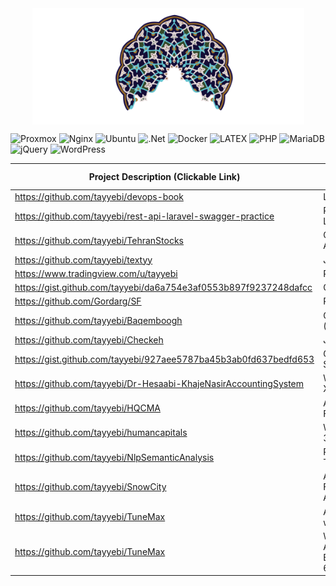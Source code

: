 <p style="text-align: center; margin: 0 auto; display: block; width: 100%;"><img style="max-width: 435px; display: block; margin: 0 auto;" src="https://github.com/tayyebi/IranianGraphicalElements/raw/master/yazd.svg" /></p>

![Proxmox](https://img.shields.io/badge/-Proxmox-3a464b?style=for-the-badge&logo=Proxmox)
![Nginx](https://img.shields.io/badge/Nginx-009639?style=for-the-badge&logo=nginx&logoColor=white)
![Ubuntu](https://img.shields.io/badge/Ubuntu-E95420?style=for-the-badge&logo=ubuntu&logoColor=white)
![.Net](https://img.shields.io/badge/.NET-512BD4?style=for-the-badge&logo=dotnet&logoColor=white)
![Docker](https://img.shields.io/badge/Docker-2CA5E0?style=for-the-badge&logo=docker&logoColor=white)
![LATEX](https://img.shields.io/badge/LaTeX-47A141?style=for-the-badge&logo=LaTeX&logoColor=white)
![PHP](https://img.shields.io/badge/PHP-777BB4?style=for-the-badge&logo=php&logoColor=white)
![MariaDB](https://img.shields.io/badge/MariaDB-003545?style=for-the-badge&logo=mariadb&logoColor=white)
![jQuery](https://img.shields.io/badge/jQuery-0769AD?style=for-the-badge&logo=jquery&logoColor=white)
![WordPress](https://img.shields.io/badge/Wordpress-21759B?style=for-the-badge&logo=wordpress&logoColor=white)

| Project Description (Clickable Link) | Technologies Used |
|---|---|
| https://github.com/tayyebi/devops-book | LaTeX |
| https://github.com/tayyebi/rest-api-laravel-swagger-practice | PHP 8 with Laravel |
| https://github.com/tayyebi/TehranStocks | C# with ASP.NET Core |
| https://github.com/tayyebi/textyy | JavaScript |
| https://www.tradingview.com/u/tayyebi | PineScript v5 |
| https://gist.github.com/tayyebi/da6a754e3af0553b897f9237248dafcc | C++ 11 |
| https://github.com/Gordarg/SF | PHP 5 |
| https://github.com/tayyebi/Baqemboogh | C++ 14 (Android) |
| https://github.com/tayyebi/Checkeh | Java |
| https://gist.github.com/tayyebi/927aee5787ba45b3ab0fd637bedfd653 | Google Apps Script |
| https://github.com/tayyebi/Dr-Hesaabi-KhajeNasirAccountingSystem | WCF with Xamarin |
| https://github.com/tayyebi/HQCMA | ASP.NET Web Forms 2.0 |
| https://github.com/tayyebi/humancapitals | WPF with SQLite 3 |
| https://github.com/tayyebi/NlpSemanticAnalysis | Python with TensorFlow |
| https://github.com/tayyebi/SnowCity | ASP.NET Web Forms 4.0 with Ajax |
| https://github.com/tayyebi/TuneMax | ASP.NET MVC 2 with jQuery UI |
| https://github.com/tayyebi/TuneMax | Windows Forms Application with EntityFramework 6 |

